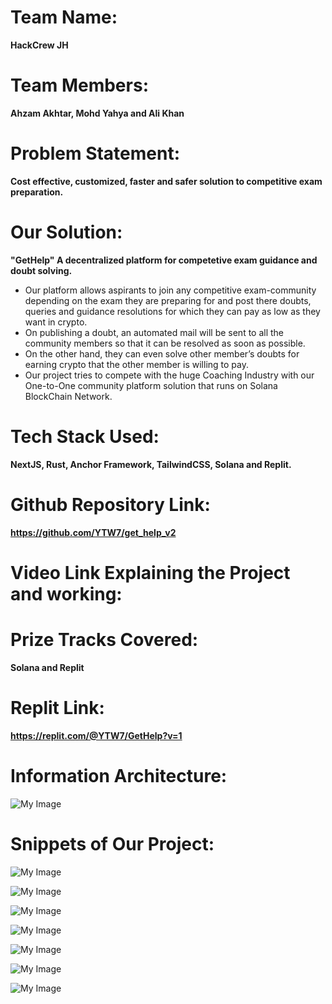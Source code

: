 # Team Name: 
**HackCrew JH**
# Team Members: 
**Ahzam Akhtar, Mohd Yahya and Ali Khan**
# Problem Statement: 
**Cost effective, customized, faster and safer solution to competitive exam preparation.**
# Our Solution: 
**"GetHelp" A decentralized platform for competetive exam guidance and doubt solving.**
* Our platform allows aspirants to join any competitive exam-community depending on the exam they are preparing for and post there doubts, queries and guidance resolutions for which they can pay as low as they want in crypto.
* On publishing a doubt, an automated mail will be sent to all the community members so that it can be resolved as soon as possible.
* On the other hand, they can even solve other member’s doubts for earning crypto that the other member is willing to pay. 
* Our project tries to compete with the huge Coaching Industry with our One-to-One community platform solution that runs on Solana BlockChain Network.
# Tech Stack Used: 
**NextJS, Rust, Anchor Framework, TailwindCSS, Solana and Replit.**
# Github Repository Link:
**https://github.com/YTW7/get_help_v2**
# Video Link Explaining the Project and working: 
# Prize Tracks Covered: 
**Solana and Replit**
# Replit Link:
**https://replit.com/@YTW7/GetHelp?v=1**
# Information Architecture:
![My Image](FRONT-END/project_images/img_arch.JPG)

# Snippets of Our Project:
![My Image](FRONT-END/project_images/image1.png)

![My Image](FRONT-END/project_images/img1.png)

![My Image](FRONT-END/project_images/img2.png)

![My Image](FRONT-END/project_images/img3.png)

![My Image](FRONT-END/project_images/img4.png)

![My Image](FRONT-END/project_images/img5.png)

![My Image](FRONT-END/project_images/img6.png)

